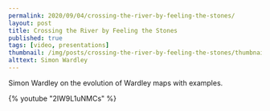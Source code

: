 ```yaml
---
permalink: 2020/09/04/crossing-the-river-by-feeling-the-stones/
layout: post
title: Crossing the River by Feeling the Stones
published: true
tags: [video, presentations]
thumbnail: /img/posts/crossing-the-river-by-feeling-the-stones/thumbnail-420x255.webp
alttext: Simon Wardley
---
```


Simon Wardley on the evolution of Wardley maps with examples.

{% youtube "2IW9L1uNMCs" %}
